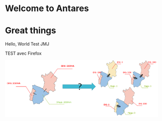# Welcome to Antares

# Great things

Hello, World
Test JMJ

TEST avec Firefox

![adequacy-patch](img/Figure1.PNG)
